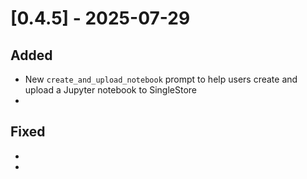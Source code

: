 # [0.4.5] - 2025-07-29

## Added

- New `create_and_upload_notebook` prompt to help users create and upload a Jupyter notebook to SingleStore
-

## Fixed

-
-
